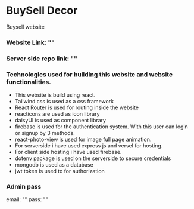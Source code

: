 # BuySell Decor

Buysell website

### Website Link: ""

### Server side repo link: ""

### Technologies used for building this website and website functionalities.

- This website is build using react.
- Tailwind css is used as a css framework
- React Router is used for routing inside the website
- reacticons are used as icon library
- daisyUI is used as component library
- firebase is used for the authentication system. With this user can login or signup by 3 methods.
- react-photo-view is used for image full page animation.
- For serverside i have used express js and versel for hosting.
- For client side hosting i have used firebase.
- dotenv package is used on the serverside to secure credentials
- mongodb is used as a database
- jwt token is used to for authorization

### Admin pass

email: ""
pass: ""
